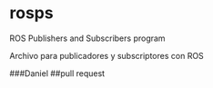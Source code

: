 # rosps
ROS Publishers and Subscribers program


Archivo para publicadores y subscriptores con ROS


###Daniel
##pull request